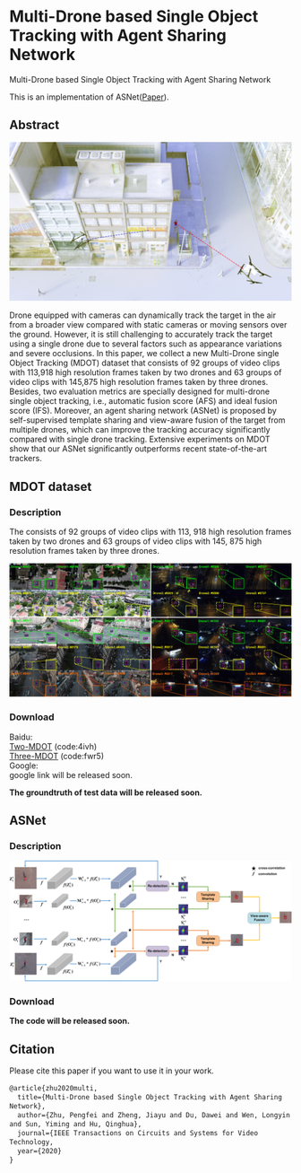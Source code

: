 # Multi-Drone based Single Object Tracking with Agent Sharing Network

Multi-Drone based Single Object Tracking with Agent Sharing Network

This is an implementation of ASNet([Paper](https://arxiv.org/pdf/2003.06994.pdf)).

## Abstract

![VisDrone](https://github.com/VisDrone/MultiDrone/blob/master/camera.jpg)

Drone equipped with cameras can dynamically track the target in the air from a broader view compared with static cameras or moving sensors over the ground. However, it is still challenging to accurately track the target using a single drone due to several factors such as appearance variations and severe occlusions. In this paper, we collect a new Multi-Drone single Object Tracking (MDOT) dataset that consists of 92 groups of video clips with 113,918 high resolution frames taken by two drones and 63 groups of video clips with 145,875 high resolution frames taken by three drones. Besides, two evaluation metrics are specially designed for multi-drone single object tracking, i.e., automatic fusion score (AFS) and ideal fusion score (IFS). Moreover, an agent sharing network (ASNet) is proposed by self-supervised template sharing and view-aware fusion of the target from multiple drones, which can improve the tracking accuracy significantly compared with single drone tracking. Extensive experiments on MDOT show that our ASNet significantly outperforms recent state-of-the-art trackers.

## MDOT dataset
### Description
The consists of 92 groups of video clips with 113, 918 high resolution frames taken by two drones and 63 groups of video clips with 145, 875 high resolution frames taken by three drones.

![VisDrone](https://github.com/VisDrone/MultiDrone/blob/master/dataset.jpg)

### Download
Baidu:  
[Two-MDOT](https://pan.baidu.com/s/1osdBSLjYnB46uV3A0MZTnQ) (code:4ivh)  
[Three-MDOT](https://pan.baidu.com/s/10YV_tdVnPo7qcoVfwT9qRQ) (code:fwr5)  
Google:   
google link will be released soon.

**The groundtruth of test data will be released soon.**

## ASNet
### Description
![VisDrone](https://github.com/VisDrone/MultiDrone/blob/master/ASNet2.png)

### Download 

**The code will be released soon.** 

## Citation
Please cite this paper if you want to use it in your work.
```
@article{zhu2020multi,
  title={Multi-Drone based Single Object Tracking with Agent Sharing Network},
  author={Zhu, Pengfei and Zheng, Jiayu and Du, Dawei and Wen, Longyin and Sun, Yiming and Hu, Qinghua},
  journal={IEEE Transactions on Circuits and Systems for Video Technology,
  year={2020}
}
```
